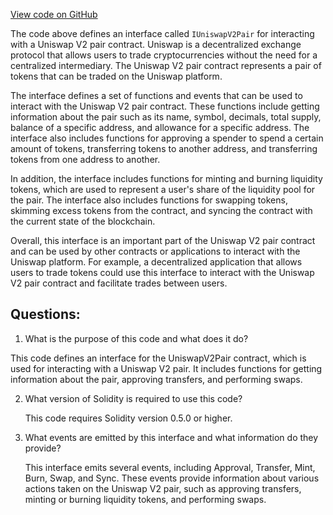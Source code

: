 [View code on GitHub](zoo-labs/zoo/blob/master/contracts/src/uniswapv2/interfaces/IUniswapV2Pair.sol)

The code above defines an interface called `IUniswapV2Pair` for interacting with a Uniswap V2 pair contract. Uniswap is a decentralized exchange protocol that allows users to trade cryptocurrencies without the need for a centralized intermediary. The Uniswap V2 pair contract represents a pair of tokens that can be traded on the Uniswap platform.

The interface defines a set of functions and events that can be used to interact with the Uniswap V2 pair contract. These functions include getting information about the pair such as its name, symbol, decimals, total supply, balance of a specific address, and allowance for a specific address. The interface also includes functions for approving a spender to spend a certain amount of tokens, transferring tokens to another address, and transferring tokens from one address to another.

In addition, the interface includes functions for minting and burning liquidity tokens, which are used to represent a user's share of the liquidity pool for the pair. The interface also includes functions for swapping tokens, skimming excess tokens from the contract, and syncing the contract with the current state of the blockchain.

Overall, this interface is an important part of the Uniswap V2 pair contract and can be used by other contracts or applications to interact with the Uniswap platform. For example, a decentralized application that allows users to trade tokens could use this interface to interact with the Uniswap V2 pair contract and facilitate trades between users.
## Questions: 
 1. What is the purpose of this code and what does it do?
   
   This code defines an interface for the UniswapV2Pair contract, which is used for interacting with a Uniswap V2 pair. It includes functions for getting information about the pair, approving transfers, and performing swaps.

2. What version of Solidity is required to use this code?
   
   This code requires Solidity version 0.5.0 or higher.

3. What events are emitted by this interface and what information do they provide?
   
   This interface emits several events, including Approval, Transfer, Mint, Burn, Swap, and Sync. These events provide information about various actions taken on the Uniswap V2 pair, such as approving transfers, minting or burning liquidity tokens, and performing swaps.